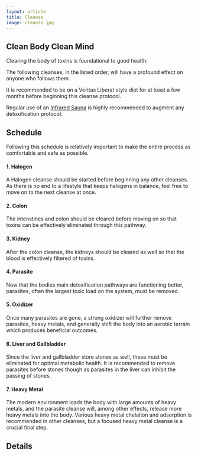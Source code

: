 ```yaml
---
layout: article
title: Cleanse
image: cleanse.jpg
---
```


## Clean Body Clean Mind

Clearing the body of toxins is foundational to good health.

The following cleanses, in the listed order, will have a profound effect on anyone who follows them.

It is recommended to be on a Veritas Liberat style diet for at least a few months before beginning this cleanse protocol.

Regular use of an [Infrared Sauna](/knowledge_base/Hormesis/Sauna/sauna.html) is highly recommended to augment any detoxification protocol.

## Schedule
Following this schedule is relatively important to make the entire process as comfortable and safe as possible.

#### 1. Halogen
A Halogen cleanse should be started before beginning any other cleanses. As there is no end to a lifestyle that keeps halogens in balance, feel free to move on to the next cleanse at once.

#### 2. Colon
The intenstines and colon should be cleared before moving on so that toxins can be effectively eliminated through this pathway.
#### 3. Kidney
After the colon cleanse, the kidneys should be cleared as well so that the blood is effectively filtered of toxins.

#### 4. Parasite
Now that the bodies main detoxification pathways are functioning better, parasites, often the largest toxic load on the system, must be removed.
#### 5. Oxidizer
Once many parasites are gone, a strong oxidizer will further remove parasites, heavy metals, and generally shift the body into an aerobic terrain which produces beneficial outcomes.

#### 6. Liver and Gallbladder
Since the liver and gallbladder store stones as well, these must be eliminated for optimal metabolic health. It is recommended to remove parasites before stones though as parasites in the liver can inhibit the passing of stones. 
#### 7. Heavy Metal
The modern environment loads the body with large amounts of heavy metals, and the parasite cleanse will, among other effects, release more heavy metals into the body. Various heavy metal chelation and adsorption is recommended in other cleanses, but a focused heavy metal cleanse is a crucial final step.

## Details

